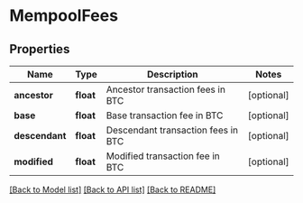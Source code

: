 # MempoolFees

## Properties
Name | Type | Description | Notes
------------ | ------------- | ------------- | -------------
**ancestor** | **float** | Ancestor transaction fees in BTC | [optional] 
**base** | **float** | Base transaction fee in BTC | [optional] 
**descendant** | **float** | Descendant transaction fees in BTC | [optional] 
**modified** | **float** | Modified transaction fee in BTC | [optional] 

[[Back to Model list]](../README.md#documentation-for-models) [[Back to API list]](../README.md#documentation-for-api-endpoints) [[Back to README]](../README.md)

